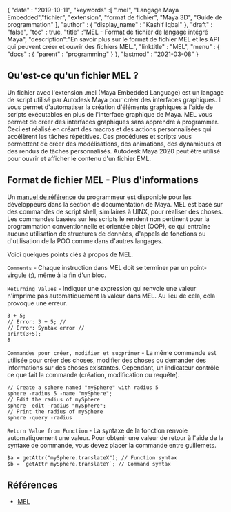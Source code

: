 {
  "date" : "2019-10-11",
  "keywords" :[ ".mel", "Langage Maya Embedded","fichier", "extension", "format de fichier", "Maya 3D", "Guide de programmation" ],
  "author" : {
    "display_name" : "Kashif Iqbal"
},
  "draft" : "false",
  "toc" : true,
  "title" :"MEL - Format de fichier de langage intégré Maya",
  "description":"En savoir plus sur le format de fichier MEL et les API qui peuvent créer et ouvrir des fichiers MEL.",
  "linktitle" : "MEL",
  "menu" : {
    "docs" : {
      "parent" : "programming"
}
},
  "lastmod" : "2021-03-08"
}

## Qu'est-ce qu'un fichier MEL ?

Un fichier avec l'extension .mel (Maya Embedded Language) est un langage de script utilisé par Autodesk Maya pour créer des interfaces graphiques. Il vous permet d'automatiser la création d'éléments graphiques à l'aide de scripts exécutables en plus de l'interface graphique de Maya. MEL vous permet de créer des interfaces graphiques sans apprendre à programmer. Ceci est réalisé en créant des macros et des actions personnalisées qui accélèrent les tâches répétitives. Ces procédures et scripts vous permettent de créer des modélisations, des animations, des dynamiques et des rendus de tâches personnalisés. Autodesk Maya 2020 peut être utilisé pour ouvrir et afficher le contenu d'un fichier EML.

## Format de fichier MEL - Plus d'informations

Un [manuel de référence](https://download.autodesk.com/us/maya/2009help/index.html?url=Glossary_M_.mb_file_format.htm,topicNumber=d0e193865) du programmeur est disponible pour les développeurs dans la section de documentation de Maya. MEL est basé sur des commandes de script shell, similaires à UINX, pour réaliser des choses. Les commandes basées sur les scripts le rendent non pertinent pour la programmation conventionnelle et orientée objet (OOP), ce qui entraîne aucune utilisation de structures de données, d'appels de fonctions ou d'utilisation de la POO comme dans d'autres langages.

Voici quelques points clés à propos de MEL.

`Comments` - Chaque instruction dans MEL doit se terminer par un point-virgule (;), même à la fin d'un bloc.

`Returning Values` - Indiquer une expression qui renvoie une valeur n'imprime pas automatiquement la valeur dans MEL. Au lieu de cela, cela provoque une erreur.
```
3 + 5;
// Error: 3 + 5; //
// Error: Syntax error //
print(3+5);
8
```
`Commandes pour créer, modifier et supprimer` - La même commande est utilisée pour créer des choses, modifier des choses ou demander des informations sur des choses existantes. Cependant, un indicateur contrôle ce que fait la commande (création, modification ou requête).

```
// Create a sphere named "mySphere" with radius 5
sphere -radius 5 -name "mySphere";
// Edit the radius of mySphere
sphere -edit -radius "mySphere";
// Print the radius of mySphere
sphere -query -radius

```
`Return Value from Function` - La syntaxe de la fonction renvoie automatiquement une valeur. Pour obtenir une valeur de retour à l'aide de la syntaxe de commande, vous devez placer la commande entre guillemets.

```
$a = getAttr("mySphere.translateX"); // Function syntax
$b = `getAttr mySphere.translateY`; // Command syntax
```

## Références

* [MEL](https://download.autodesk.com/us/maya/2009help/index.html?url=Glossary_M_.mb_file_format.htm,topicNumber=d0e193865)

